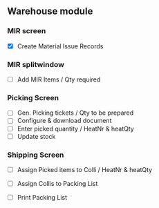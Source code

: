 ## Warehouse module
### MIR screen
- [X] Create Material Issue Records
### MIR splitwindow
- [ ] Add MIR Items / Qty required
### Picking Screen
- [ ] Gen. Picking tickets / Qty to be prepared
- [ ] Configure & download document
- [ ] Enter picked quantity / HeatNr & heatQty
- [ ] Update stock
### Shipping Screen
- [ ] Assign Picked items to Colli / HeatNr & heatQty
- [ ] Assign Collis to Packing List
- [ ] Print Packing List
    